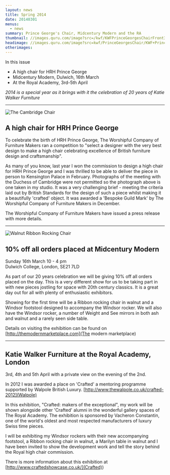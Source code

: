 ```yaml
---
layout: news
title: Spring 2014
date: 20140301
menus: 
  - news
summary: Prince George's Chair, Midcentury Modern and the RA
thumbnail: //images.quru.com/image?src=/kwf/KWFPrinceGeorgesChairFront34.jpg&right=0.86875&left=0.15937&top=0.14841&bottom=0.95053&height=175
headimage: //images.quru.com/image?src=kwf/PrinceGeorgesChair/KWF+Prince+Georges+Chair+Katie+Crouching+with+JJ.jpg
otherimages:
---
```

In this issue

* A high chair for HRH Prince George
* Midcentury Modern, Dulwich, 16th March
* At the Royal Academy, 3rd-5th April

	
*2014 is a special year as it brings with it the celebration of 20 years of Katie Walker Furniture*
	
* * * * * 


![The Cambridge Chair](//images.quru.com/image?src=kwf/PrinceGeorgesChair/KWF+Prince+Georges+Chair+Katie+Crouching+with+JJ.jpg&width=740)

## A high chair for HRH Prince George
To celebrate the birth of HRH Prince George, The Worshipful Company of Furniture Makers ran a competition to "select a designer with the very best design to make a high chair celebrating excellence of British furniture design and craftsmanship".
 
As many of you know, last year I won the commission to design a high chair for HRH Prince George and I was thrilled to be able to deliver the piece in person to Kensington Palace in February. Photographs of the meeting with the Duchess of Cambridge were not permitted so the photograph above is one taken in my studio. It was a very challenging brief - meeting the criteria laid out by British Standards for the design of such a piece whilst making it a beautifully 'crafted' object. It was awarded a 'Bespoke Guild Mark' by The Worshipful Company of Furniture Makers in December.
 
The Worshipful Company of Furniture Makers have issued a press release with more details.

* * * * *

![Walnut Ribbon Rocking Chair](//images.quru.com/image?src=/kwf/KWFRibbonRocker/KWF%20Walnut%20Ribbon%20front%2034.jpeg&width=740&left=0.156&top=0.08125&right=0.839&bottom=0.965&format=jpg&strip=1)

## 10% off all orders placed at Midcentury Modern #
Sunday 16th March 10 - 4 pm<br/>
Dulwich College, London, SE21 7LD 
 
As part of our 20 years celebration we will be giving 10% off all orders placed on the day. This is a very different show for us to be taking part in with new pieces jostling for space with 20th century classics. It is a great day out for all with plenty of enthusiastic exhibitors.
 
Showing for the first time will be a Ribbon rocking chair in walnut and a Windsor footstool designed to accompany the Windsor rocker. We will also have the Windsor rocker, a number of Weight and See mirrors in both ash and walnut and a rarely seen side table.
 
Details on visiting the exhibition can be found on [http://themodernmarketplace.com](The modern marketplace)

* * * * *

## Katie Walker Furniture at the Royal Academy, London
3rd, 4th and 5th April with a private view on the evening of the 2nd.
 
In 2012 I was awarded a place on 'Crafted' a mentoring programme supported by Walpole British Luxury. [http://www.thewalpole.co.uk/crafted-2012](Walpole)

In this exhibition, "Crafted: makers of the exceptional", my work will be shown alongside other 'Crafted' alumni in the wonderful gallery spaces of The Royal Academy. The exhibition is sponsored by Vacheron Constantin, one of the world's oldest and most respected manufacturers of luxury Swiss time pieces.

I will be exhibiting my Windsor rockers with their new accompanying footstool, a Ribbon rocking chair in walnut, a Marilyn table in walnut and I have been invited to show the development work and tell the story behind the Royal high chair commission.
 
There is more information about this exhibition at [http://www.craftedshowcase.co.uk/](Crafted))
